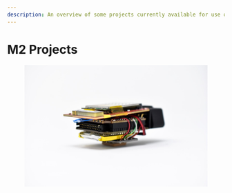 ```yaml
---
description: An overview of some projects currently available for use on A0
---
```


# M2 Projects

<figure><img src="../../.gitbook/assets/proto.jpg" alt=""><figcaption></figcaption></figure>
